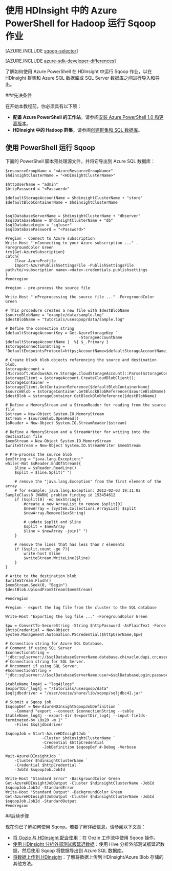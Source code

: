 <properties
	pageTitle="在 HDInsight 中使用 Hadoop Sqoop | Azure"
	description="了解如何从工作站使用 Azure PowerShell 在 Hadoop 群集和 Azure SQL 数据库之间运行 Sqoop 导入和导出。"
	editor="cgronlun"
	manager="paulettm"
	services="hdinsight"
	documentationCenter=""
	tags="azure-portal"
	authors="mumian"/>

<tags
	ms.service="hdinsight"
	ms.workload="big-data"
	ms.tgt_pltfrm="na"
	ms.devlang="na"
	ms.topic="article"
	ms.date="09/02/2016"
	wacn.date="12/26/2016"
	ms.author="jgao"/>

# 使用 HDInsight 中的 Azure PowerShell for Hadoop 运行 Sqoop 作业

[AZURE.INCLUDE [sqoop-selector](../../includes/hdinsight-selector-use-sqoop.md)]

[AZURE.INCLUDE [azure-sdk-developer-differences](../../includes/azure-sdk-developer-differences.md)]

了解如何使用 Azure PowerShell 在 HDInsight 中运行 Sqoop 作业，以在 HDInsight 群集和 Azure SQL 数据库或 SQL Server 数据库之间进行导入和导出。

###先决条件

在开始本教程前，你必须具有以下项：

- **配备 Azure PowerShell 的工作站**。请参阅[安装 Azure PowerShell 1.0 和更高版本](/documentation/articles/hdinsight-administer-use-powershell/#install-azure-powershell-10-and-greater)。
- **HDInsight 中的 Hadoop 群集**。请参阅[创建群集和 SQL 数据库](/documentation/articles/hdinsight-use-sqoop/#create-cluster-and-sql-database)。

	
## 使用 PowerShell 运行 Sqoop

下面的 PowerShell 脚本预处理源文件，并将它导出到 Azure SQL 数据库：

    $resourceGroupName = "<AzureResourceGroupName>"
    $hdinsightClusterName = "<HDInsightClusterName>"

    $httpUserName = "admin"
    $httpPassword = "<Password>"

    $defaultStorageAccountName = $hdinsightClusterName + "store"
    $defaultBlobContainerName = $hdinsightClusterName


    $sqlDatabaseServerName = $hdinsightClusterName + "dbserver"
    $sqlDatabaseName = $hdinsightClusterName + "db"
    $sqlDatabaseLogin = "sqluser"
    $sqlDatabasePassword = "<Password>"

    #region - Connect to Azure subscription
    Write-Host "`nConnecting to your Azure subscription ..." -ForegroundColor Green
    try{Get-AzureSubscription}
    catch{
        Clear-AzureProfile
        Import-AzurePublishSettingsFile -PublishSettingsFile path/to/<subscription name>-<date>-credentials.publishsettings
    }
    #endregion
        
    #region - pre-process the source file
        
    Write-Host "`nPreprocessing the source file ..." -ForegroundColor Green
        
    # This procedure creates a new file with $destBlobName
    $sourceBlobName = "example/data/sample.log"
    $destBlobName = "tutorials/usesqoop/data/sample.log"
        
    # Define the connection string
    $defaultStorageAccountKey = Get-AzureStorageKey `
                                    -StorageAccountName $defaultStorageAccountName |  %{ $_.Primary }
    $storageConnectionString = "DefaultEndpointsProtocol=https;AccountName=$defaultStorageAccountName;AccountKey=$defaultStorageAccountKey"
        
    # Create block blob objects referencing the source and destination blob.
    $storageAccount = [Microsoft.WindowsAzure.Storage.CloudStorageAccount]::Parse($storageConnectionString)
    $storageClient = $storageAccount.CreateCloudBlobClient();
    $storageContainer = $storageClient.GetContainerReference($defaultBlobContainerName)
    $sourceBlob = $storageContainer.GetBlockBlobReference($sourceBlobName)
    $destBlob = $storageContainer.GetBlockBlobReference($destBlobName)
        
    # Define a MemoryStream and a StreamReader for reading from the source file
    $stream = New-Object System.IO.MemoryStream
    $stream = $sourceBlob.OpenRead()
    $sReader = New-Object System.IO.StreamReader($stream)
        
    # Define a MemoryStream and a StreamWriter for writing into the destination file
    $memStream = New-Object System.IO.MemoryStream
    $writeStream = New-Object System.IO.StreamWriter $memStream
        
    # Pre-process the source blob
    $exString = "java.lang.Exception:"
    while(-Not $sReader.EndOfStream){
        $line = $sReader.ReadLine()
        $split = $line.Split(" ")
        
        # remove the "java.lang.Exception" from the first element of the array
        # for example: java.lang.Exception: 2012-02-03 19:11:02 SampleClass8 [WARN] problem finding id 153454612
        if ($split[0] -eq $exString){
            #create a new ArrayList to remove $split[0]
            $newArray = [System.Collections.ArrayList] $split
            $newArray.Remove($exString)
        
            # update $split and $line
            $split = $newArray
            $line = $newArray -join(" ")
        }
        
        # remove the lines that has less than 7 elements
        if ($split.count -ge 7){
            write-host $line
            $writeStream.WriteLine($line)
        }
    }
        
    # Write to the destination blob
    $writeStream.Flush()
    $memStream.Seek(0, "Begin")
    $destBlob.UploadFromStream($memStream)
        
    #endregion
        
    #region - export the log file from the cluster to the SQL database
        
    Write-Host "Exporting the log file ..." -ForegroundColor Green

    $pw = ConvertTo-SecureString -String $httpPassword -AsPlainText -Force
    $httpCredential = New-Object System.Management.Automation.PSCredential($httpUserName,$pw)
        
    # Connection string for Azure SQL Database.
    # Comment if using SQL Server
    $connectionString = "jdbc:sqlserver://$sqlDatabaseServerName.database.chinacloudapi.cn;user=$sqlDatabaseLogin@$sqlDatabaseServerName;password=$sqlDatabasePassword;database=$sqlDatabaseName"
    # Connection string for SQL Server.
    # Uncomment if using SQL Server.
    #$connectionString = "jdbc:sqlserver://$sqlDatabaseServerName;user=$sqlDatabaseLogin;password=$sqlDatabasePassword;database=$sqlDatabaseName"
        
    $tableName_log4j = "log4jlogs"
    $exportDir_log4j = "/tutorials/usesqoop/data"
    $sqljdbcdriver = "/user/oozie/share/lib/sqoop/sqljdbc41.jar"
        
    # Submit a Sqoop job
    $sqoopDef = New-AzureHDInsightSqoopJobDefinition `
        -Command "export --connect $connectionString --table $tableName_log4j --export-dir $exportDir_log4j --input-fields-terminated-by \0x20 -m 1" `
        -Files $sqljdbcdriver

    $sqoopJob = Start-AzureHDInsightJob `
                    -Cluster $hdinsightClusterName `
                    -Credential $httpCredential `
                    -JobDefinition $sqoopDef #-Debug -Verbose

    Wait-AzureHDInsightJob `
        -Cluster $hdinsightClusterName `
        -Credential $httpCredential `
        -JobId $sqoopJob.JobId
        
    Write-Host "Standard Error" -BackgroundColor Green
    Get-AzureHDInsightJobOutput -Cluster $hdinsightClusterName -JobId $sqoopJob.JobId -StandardError
    Write-Host "Standard Output" -BackgroundColor Green
    Get-AzureHDInsightJobOutput -Cluster $hdinsightClusterName -JobId $sqoopJob.JobId -StandardOutput
    #endregion



##后续步骤

现在你已了解如何使用 Sqoop。若要了解详细信息，请参阅以下文章：

- [将 Oozie 与 HDInsight 配合使用](/documentation/articles/hdinsight-use-oozie/)：在 Oozie 工作流中使用 Sqoop 操作。
- [使用 HDInsight 分析外部测试版延迟数据](/documentation/articles/hdinsight-analyze-flight-delay-data/)：使用 Hive 分析外部测试版延迟数据，然后使用 Sqoop 将数据导出到 Azure SQL 数据库。
- [将数据上传到 HDInsight](/documentation/articles/hdinsight-upload-data/)：了解将数据上传到 HDInsight/Azure Blob 存储的其他方法。


[sqoop-user-guide-1.4.4]: https://sqoop.apache.org/docs/1.4.4/SqoopUserGuide.html

<!---HONumber=Mooncake_Quality_Review_1215_2016-->